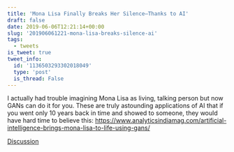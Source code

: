 ```yaml
---
title: 'Mona Lisa Finally Breaks Her Silence—Thanks to AI'
draft: false
date: 2019-06-06T12:21:14+00:00
slug: '201906061221-mona-lisa-breaks-silence-ai'
tags:
  - tweets
is_tweet: true
tweet_info:
  id: '1136503293302018049'
  type: 'post'
  is_thread: False
---
```




I actually had trouble imagining Mona Lisa as living, talking person but now GANs can do it for you. These are truly astounding applications of AI that if you went only 10 years back in time and showed to someone, they would have hard time to believe this: <https://www.analyticsindiamag.com/artificial-intelligence-brings-mona-lisa-to-life-using-gans/>

[Discussion](https://x.com/sytelus/status/1136503293302018049)
